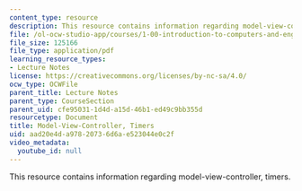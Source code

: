 ```yaml
---
content_type: resource
description: This resource contains information regarding model-view-controller, timers.
file: /ol-ocw-studio-app/courses/1-00-introduction-to-computers-and-engineering-problem-solving-spring-2012/aad20e4da97820736d6ae523044e0c2f_MIT1_00S12_Lec_20.pdf
file_size: 125166
file_type: application/pdf
learning_resource_types:
- Lecture Notes
license: https://creativecommons.org/licenses/by-nc-sa/4.0/
ocw_type: OCWFile
parent_title: Lecture Notes
parent_type: CourseSection
parent_uid: cfe95031-1d4d-a15d-46b1-ed49c9bb355d
resourcetype: Document
title: Model-View-Controller, Timers
uid: aad20e4d-a978-2073-6d6a-e523044e0c2f
video_metadata:
  youtube_id: null
---
```

This resource contains information regarding model-view-controller, timers.